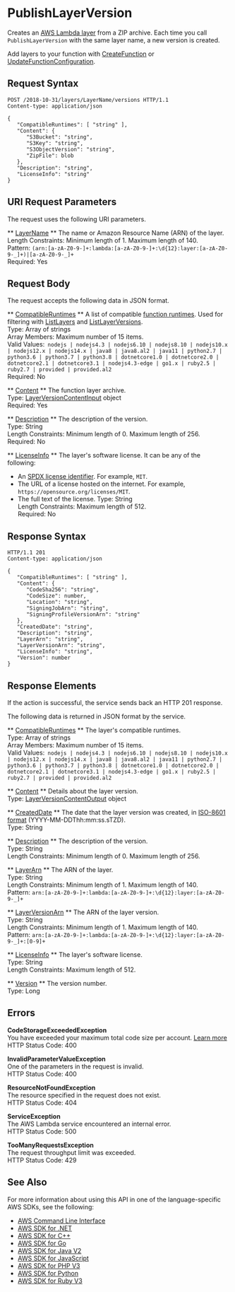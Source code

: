 # PublishLayerVersion<a name="API_PublishLayerVersion"></a>

Creates an [AWS Lambda layer](https://docs.aws.amazon.com/lambda/latest/dg/configuration-layers.html) from a ZIP archive\. Each time you call `PublishLayerVersion` with the same layer name, a new version is created\.

Add layers to your function with [CreateFunction](API_CreateFunction.md) or [UpdateFunctionConfiguration](API_UpdateFunctionConfiguration.md)\.

## Request Syntax<a name="API_PublishLayerVersion_RequestSyntax"></a>

```
POST /2018-10-31/layers/LayerName/versions HTTP/1.1
Content-type: application/json

{
   "CompatibleRuntimes": [ "string" ],
   "Content": { 
      "S3Bucket": "string",
      "S3Key": "string",
      "S3ObjectVersion": "string",
      "ZipFile": blob
   },
   "Description": "string",
   "LicenseInfo": "string"
}
```

## URI Request Parameters<a name="API_PublishLayerVersion_RequestParameters"></a>

The request uses the following URI parameters\.

 ** [LayerName](#API_PublishLayerVersion_RequestSyntax) **   <a name="SSS-PublishLayerVersion-request-LayerName"></a>
The name or Amazon Resource Name \(ARN\) of the layer\.  
Length Constraints: Minimum length of 1\. Maximum length of 140\.  
Pattern: `(arn:[a-zA-Z0-9-]+:lambda:[a-zA-Z0-9-]+:\d{12}:layer:[a-zA-Z0-9-_]+)|[a-zA-Z0-9-_]+`   
Required: Yes

## Request Body<a name="API_PublishLayerVersion_RequestBody"></a>

The request accepts the following data in JSON format\.

 ** [CompatibleRuntimes](#API_PublishLayerVersion_RequestSyntax) **   <a name="SSS-PublishLayerVersion-request-CompatibleRuntimes"></a>
A list of compatible [function runtimes](https://docs.aws.amazon.com/lambda/latest/dg/lambda-runtimes.html)\. Used for filtering with [ListLayers](API_ListLayers.md) and [ListLayerVersions](API_ListLayerVersions.md)\.  
Type: Array of strings  
Array Members: Maximum number of 15 items\.  
Valid Values:` nodejs | nodejs4.3 | nodejs6.10 | nodejs8.10 | nodejs10.x | nodejs12.x | nodejs14.x | java8 | java8.al2 | java11 | python2.7 | python3.6 | python3.7 | python3.8 | dotnetcore1.0 | dotnetcore2.0 | dotnetcore2.1 | dotnetcore3.1 | nodejs4.3-edge | go1.x | ruby2.5 | ruby2.7 | provided | provided.al2`   
Required: No

 ** [Content](#API_PublishLayerVersion_RequestSyntax) **   <a name="SSS-PublishLayerVersion-request-Content"></a>
The function layer archive\.  
Type: [LayerVersionContentInput](API_LayerVersionContentInput.md) object  
Required: Yes

 ** [Description](#API_PublishLayerVersion_RequestSyntax) **   <a name="SSS-PublishLayerVersion-request-Description"></a>
The description of the version\.  
Type: String  
Length Constraints: Minimum length of 0\. Maximum length of 256\.  
Required: No

 ** [LicenseInfo](#API_PublishLayerVersion_RequestSyntax) **   <a name="SSS-PublishLayerVersion-request-LicenseInfo"></a>
The layer's software license\. It can be any of the following:  
+ An [SPDX license identifier](https://spdx.org/licenses/)\. For example, `MIT`\.
+ The URL of a license hosted on the internet\. For example, `https://opensource.org/licenses/MIT`\.
+ The full text of the license\.
Type: String  
Length Constraints: Maximum length of 512\.  
Required: No

## Response Syntax<a name="API_PublishLayerVersion_ResponseSyntax"></a>

```
HTTP/1.1 201
Content-type: application/json

{
   "CompatibleRuntimes": [ "string" ],
   "Content": { 
      "CodeSha256": "string",
      "CodeSize": number,
      "Location": "string",
      "SigningJobArn": "string",
      "SigningProfileVersionArn": "string"
   },
   "CreatedDate": "string",
   "Description": "string",
   "LayerArn": "string",
   "LayerVersionArn": "string",
   "LicenseInfo": "string",
   "Version": number
}
```

## Response Elements<a name="API_PublishLayerVersion_ResponseElements"></a>

If the action is successful, the service sends back an HTTP 201 response\.

The following data is returned in JSON format by the service\.

 ** [CompatibleRuntimes](#API_PublishLayerVersion_ResponseSyntax) **   <a name="SSS-PublishLayerVersion-response-CompatibleRuntimes"></a>
The layer's compatible runtimes\.  
Type: Array of strings  
Array Members: Maximum number of 15 items\.  
Valid Values:` nodejs | nodejs4.3 | nodejs6.10 | nodejs8.10 | nodejs10.x | nodejs12.x | nodejs14.x | java8 | java8.al2 | java11 | python2.7 | python3.6 | python3.7 | python3.8 | dotnetcore1.0 | dotnetcore2.0 | dotnetcore2.1 | dotnetcore3.1 | nodejs4.3-edge | go1.x | ruby2.5 | ruby2.7 | provided | provided.al2` 

 ** [Content](#API_PublishLayerVersion_ResponseSyntax) **   <a name="SSS-PublishLayerVersion-response-Content"></a>
Details about the layer version\.  
Type: [LayerVersionContentOutput](API_LayerVersionContentOutput.md) object

 ** [CreatedDate](#API_PublishLayerVersion_ResponseSyntax) **   <a name="SSS-PublishLayerVersion-response-CreatedDate"></a>
The date that the layer version was created, in [ISO\-8601 format](https://www.w3.org/TR/NOTE-datetime) \(YYYY\-MM\-DDThh:mm:ss\.sTZD\)\.  
Type: String

 ** [Description](#API_PublishLayerVersion_ResponseSyntax) **   <a name="SSS-PublishLayerVersion-response-Description"></a>
The description of the version\.  
Type: String  
Length Constraints: Minimum length of 0\. Maximum length of 256\.

 ** [LayerArn](#API_PublishLayerVersion_ResponseSyntax) **   <a name="SSS-PublishLayerVersion-response-LayerArn"></a>
The ARN of the layer\.  
Type: String  
Length Constraints: Minimum length of 1\. Maximum length of 140\.  
Pattern: `arn:[a-zA-Z0-9-]+:lambda:[a-zA-Z0-9-]+:\d{12}:layer:[a-zA-Z0-9-_]+` 

 ** [LayerVersionArn](#API_PublishLayerVersion_ResponseSyntax) **   <a name="SSS-PublishLayerVersion-response-LayerVersionArn"></a>
The ARN of the layer version\.  
Type: String  
Length Constraints: Minimum length of 1\. Maximum length of 140\.  
Pattern: `arn:[a-zA-Z0-9-]+:lambda:[a-zA-Z0-9-]+:\d{12}:layer:[a-zA-Z0-9-_]+:[0-9]+` 

 ** [LicenseInfo](#API_PublishLayerVersion_ResponseSyntax) **   <a name="SSS-PublishLayerVersion-response-LicenseInfo"></a>
The layer's software license\.  
Type: String  
Length Constraints: Maximum length of 512\.

 ** [Version](#API_PublishLayerVersion_ResponseSyntax) **   <a name="SSS-PublishLayerVersion-response-Version"></a>
The version number\.  
Type: Long

## Errors<a name="API_PublishLayerVersion_Errors"></a>

 **CodeStorageExceededException**   
You have exceeded your maximum total code size per account\. [Learn more](https://docs.aws.amazon.com/lambda/latest/dg/limits.html)   
HTTP Status Code: 400

 **InvalidParameterValueException**   
One of the parameters in the request is invalid\.  
HTTP Status Code: 400

 **ResourceNotFoundException**   
The resource specified in the request does not exist\.  
HTTP Status Code: 404

 **ServiceException**   
The AWS Lambda service encountered an internal error\.  
HTTP Status Code: 500

 **TooManyRequestsException**   
The request throughput limit was exceeded\.  
HTTP Status Code: 429

## See Also<a name="API_PublishLayerVersion_SeeAlso"></a>

For more information about using this API in one of the language\-specific AWS SDKs, see the following:
+  [AWS Command Line Interface](https://docs.aws.amazon.com/goto/aws-cli/lambda-2015-03-31/PublishLayerVersion) 
+  [AWS SDK for \.NET](https://docs.aws.amazon.com/goto/DotNetSDKV3/lambda-2015-03-31/PublishLayerVersion) 
+  [AWS SDK for C\+\+](https://docs.aws.amazon.com/goto/SdkForCpp/lambda-2015-03-31/PublishLayerVersion) 
+  [AWS SDK for Go](https://docs.aws.amazon.com/goto/SdkForGoV1/lambda-2015-03-31/PublishLayerVersion) 
+  [AWS SDK for Java V2](https://docs.aws.amazon.com/goto/SdkForJavaV2/lambda-2015-03-31/PublishLayerVersion) 
+  [AWS SDK for JavaScript](https://docs.aws.amazon.com/goto/AWSJavaScriptSDK/lambda-2015-03-31/PublishLayerVersion) 
+  [AWS SDK for PHP V3](https://docs.aws.amazon.com/goto/SdkForPHPV3/lambda-2015-03-31/PublishLayerVersion) 
+  [AWS SDK for Python](https://docs.aws.amazon.com/goto/boto3/lambda-2015-03-31/PublishLayerVersion) 
+  [AWS SDK for Ruby V3](https://docs.aws.amazon.com/goto/SdkForRubyV3/lambda-2015-03-31/PublishLayerVersion) 